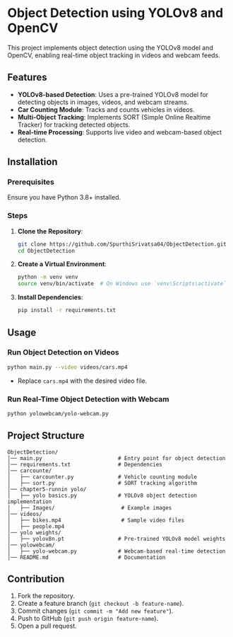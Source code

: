 # Object Detection using YOLOv8 and OpenCV

This project implements object detection using the YOLOv8 model and OpenCV, enabling real-time object tracking in videos and webcam feeds.

## Features
- **YOLOv8-based Detection**: Uses a pre-trained YOLOv8 model for detecting objects in images, videos, and webcam streams.
- **Car Counting Module**: Tracks and counts vehicles in videos.
- **Multi-Object Tracking**: Implements SORT (Simple Online Realtime Tracker) for tracking detected objects.
- **Real-time Processing**: Supports live video and webcam-based object detection.

## Installation

### Prerequisites
Ensure you have Python 3.8+ installed.

### Steps
1. **Clone the Repository**:
   ```bash
   git clone https://github.com/SpurthiSrivatsa04/ObjectDetection.git
   cd ObjectDetection
   ```
2. **Create a Virtual Environment**:
   ```bash
   python -m venv venv
   source venv/bin/activate  # On Windows use `venv\Scripts\activate`
   ```
3. **Install Dependencies**:
   ```bash
   pip install -r requirements.txt
   ```

## Usage

### Run Object Detection on Videos
```bash
python main.py --video videos/cars.mp4
```
- Replace `cars.mp4` with the desired video file.

### Run Real-Time Object Detection with Webcam
```bash
python yolowebcam/yolo-webcam.py
```

## Project Structure
```
ObjectDetection/
│── main.py                        # Entry point for object detection
│── requirements.txt               # Dependencies
│── carcounte/
│   ├── carcounter.py              # Vehicle counting module
│   ├── sort.py                    # SORT tracking algorithm
│── chapter5-runnin yolo/
│   ├── yolo basics.py             # YOLOv8 object detection implementation
│   ├── Images/                     # Example images
│── videos/
│   ├── bikes.mp4                   # Sample video files
│   ├── people.mp4
│── yolo weights/
│   ├── yolov8n.pt                 # Pre-trained YOLOv8 model weights
│── yolowebcam/
│   ├── yolo-webcam.py             # Webcam-based real-time detection
│── README.md                      # Documentation
```

## Contribution
1. Fork the repository.
2. Create a feature branch (`git checkout -b feature-name`).
3. Commit changes (`git commit -m "Add new feature"`).
4. Push to GitHub (`git push origin feature-name`).
5. Open a pull request.


